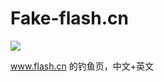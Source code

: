 # Fake-flash.cn

![](https://raw.githubusercontent.com/r00tSe7en/Fake-flash.cn/master/Fake-flash.cn.png)

www.flash.cn 的钓鱼页，中文+英文
